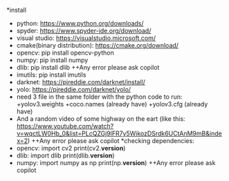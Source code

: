 *install 
 - python: https://www.python.org/downloads/
 - spyder: https://www.spyder-ide.org/download/
 - visual studio: https://visualstudio.microsoft.com/
 - cmake(binary distribution): https://cmake.org/download/
 - opencv: pip install opencv-python
 - numpy: pip install numpy
 - dlib: pip install dlib
++Any error please ask copilot
 - imutils: pip install imutils
 - darknet: https://pjreddie.com/darknet/install/
 - yolo: https://pjreddie.com/darknet/yolo/
 - need 3 file in the same folder with the python code to run:
    +yolov3.weights
    +coco.names (already have)
    +yolov3.cfg (already have)
 - And a random video of some highway on the eart (like this: https://www.youtube.com/watch?v=wqctLW0Hb_0&list=PLcQZGj9lFR7y5WikozDSrdk6UCtAnM9mB&index=2)
 ++Any error please ask copilot
*checking dependencies:
- opencv: import cv2
         print(cv2.__version__)
- dlib: import dlib
       print(dlib.__version__)
- numpy: import numpy as np
        print(np.__version__)
++Any error please ask copilot


